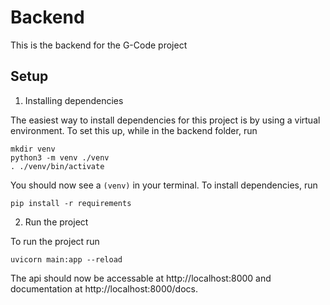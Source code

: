# Backend

This is the backend for the G-Code project

## Setup

1. Installing dependencies

The easiest way to install dependencies for this project is by using a virtual environment. To set this up, while in the backend folder, run
```
mkdir venv
python3 -m venv ./venv
. ./venv/bin/activate
```
You should now see a `(venv)` in your terminal. To install dependencies, run
```
pip install -r requirements
```
2. Run the project

To run the project run
```
uvicorn main:app --reload
```
The api should now be accessable at http://localhost:8000 and documentation at http://localhost:8000/docs.